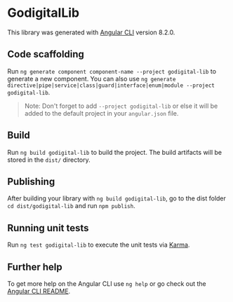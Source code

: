 # GodigitalLib

This library was generated with [Angular CLI](https://github.com/angular/angular-cli) version 8.2.0.

## Code scaffolding

Run `ng generate component component-name --project godigital-lib` to generate a new component. You can also use `ng generate directive|pipe|service|class|guard|interface|enum|module --project godigital-lib`.
> Note: Don't forget to add `--project godigital-lib` or else it will be added to the default project in your `angular.json` file. 

## Build

Run `ng build godigital-lib` to build the project. The build artifacts will be stored in the `dist/` directory.

## Publishing

After building your library with `ng build godigital-lib`, go to the dist folder `cd dist/godigital-lib` and run `npm publish`.

## Running unit tests

Run `ng test godigital-lib` to execute the unit tests via [Karma](https://karma-runner.github.io).

## Further help

To get more help on the Angular CLI use `ng help` or go check out the [Angular CLI README](https://github.com/angular/angular-cli/blob/master/README.md).
